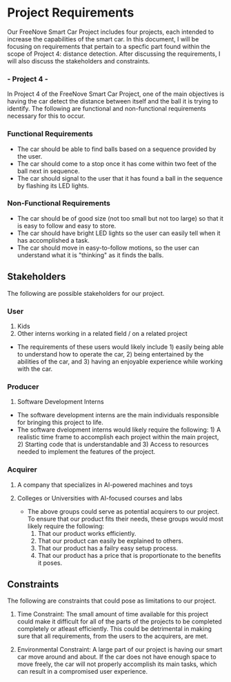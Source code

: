 # Project Requirements
Our FreeNove Smart Car Project includes four projects, each intended to increase the capabilities of the smart car. In this document, I will be focusing on requirements that pertain to a specfic part found within the scope of Project 4: distance detection. After discussing the requirements, I will also discuss the stakeholders and constraints.
### - Project 4 -
In Project 4 of the FreeNove Smart Car Project, one of the main objectives is having the car detect the distance between itself and the ball it is trying to identify. The following are functional and non-functional requirements necessary for this to occur.

### Functional Requirements
* The car should be able to find balls based on a sequence provided by the user. 
* The car should come to a stop once it has come within two feet of the ball next in sequence.
* The car should signal to the user that it has found a ball in the sequence by flashing its LED lights.

### Non-Functional Requirements
* The car should be of good size (not too small but not too large) so that it is easy to follow and easy to store.
* The car should have bright LED lights so the user can easily tell when it has accomplished a task.
*  The car should move in easy-to-follow motions, so the user can understand what it is "thinking" as it finds the balls.
  

## Stakeholders
The following are possible stakeholders for our project.

### User
1) Kids
2) Other interns working in a related field / on a related project

* The requirements of these users would likely include 1) easily being able to understand how to operate the car, 2) being entertained by the abilities of the car, and 3) having an enjoyable experience while working with the car.
  
### Producer
1) Software Development Interns

* The software development interns are the main individuals responsible for bringing this project to life.
* The software dvelopment interns would likely require the following: 1) A realistic time frame to accomplish each project within the main project, 2) Starting code that is understandable and 3) Access to resources needed to implement the features of the project.

### Acquirer
1) A company that specializes in AI-powered machines and toys
2) Colleges or Universities with AI-focused courses and labs

   * The above groups could serve as potential acquirers to our project. To ensure that our product fits their needs, these groups would most likely require the following:
     1) That our product works efficiently.
     2) That our product can easily be explained to others.
     3) That our product has a failry easy setup process.
     4) That our product has a price that is proportionate to the benefits it poses.
     
## Constraints
The following are constraints that could pose as limitations to our project.

1) Time Constraint: The small amount of time available for this project could make it difficult for all of the parts of the projects to be completed completely or atleast efficiently. This could be detrimental in making sure that all requirements,  from the users to the acquirers, are met.

2) Environmental Constraint: A large part of our project is having our smart car move around and about. If the car does not have enough space to move freely, the car will not properly accomplish its main tasks, which can result in a compromised user experience.

